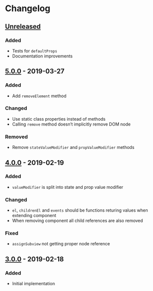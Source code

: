 # Changelog

## [Unreleased][]

### Added

- Tests for `defaultProps`
- Documentation improvements

## [5.0.0][] - 2019-03-27

### Added

- Add `removeElement` method

### Changed

- Use static class properties instead of methods
- Calling `remove` method doesn’t implicitly remove DOM node

### Removed

- Remove `stateValueModifier` and `propValueModifier` methods

## [4.0.0][] - 2019-02-19

### Added

- `valueModifier` is split into state and prop value modifier

### Changed

- `el`, `childrenEl` and `events` should be functions returing values when extending component
- When removing component all child references are also removed

### Fixed

- `assignSubview` not getting proper node reference

## [3.0.0][] - 2019-02-18

### Added

- Initial implementation


[Unreleased]: https://github.com/niksy/figura/compare/v5.0.0...HEAD
[5.0.0]: https://github.com/niksy/figura/compare/v4.0.0...v5.0.0
[4.0.0]: https://github.com/niksy/figura/compare/v3.0.0...v4.0.0
[3.0.0]: https://github.com/niksy/figura/tree/v3.0.0
